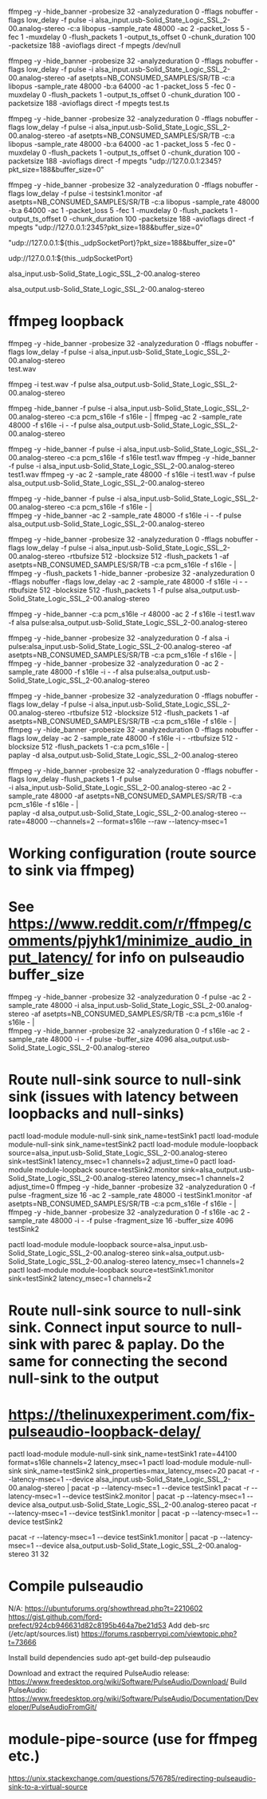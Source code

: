 ffmpeg -y -hide_banner -probesize 32 -analyzeduration 0 -fflags nobuffer -flags low_delay -f pulse -i alsa_input.usb-Solid_State_Logic_SSL_2-00.analog-stereo -c:a libopus -sample_rate 48000 -ac 2 -packet_loss 5 -fec 1 -muxdelay 0 -flush_packets 1 -output_ts_offset 0 -chunk_duration 100 -packetsize 188 -avioflags direct -f mpegts /dev/null


ffmpeg -y -hide_banner -probesize 32 -analyzeduration 0 -fflags nobuffer -flags low_delay -f pulse -i alsa_input.usb-Solid_State_Logic_SSL_2-00.analog-stereo -af asetpts=NB_CONSUMED_SAMPLES/SR/TB -c:a libopus -sample_rate 48000 -b:a 64000 -ac 1 -packet_loss 5 -fec 0 -muxdelay 0 -flush_packets 1 -output_ts_offset 0 -chunk_duration 100 -packetsize 188 -avioflags direct -f mpegts test.ts




ffmpeg -y -hide_banner -probesize 32 -analyzeduration 0 -fflags nobuffer -flags low_delay -f pulse -i alsa_input.usb-Solid_State_Logic_SSL_2-00.analog-stereo -af asetpts=NB_CONSUMED_SAMPLES/SR/TB -c:a libopus -sample_rate 48000 -b:a 64000 -ac 1 -packet_loss 5 -fec 0 -muxdelay 0 -flush_packets 1 -output_ts_offset 0 -chunk_duration 100 -packetsize 188 -avioflags direct -f mpegts "udp://127.0.0.1:2345?pkt_size=188&buffer_size=0"

ffmpeg -y -hide_banner -probesize 32 -analyzeduration 0 -fflags nobuffer -flags low_delay -f pulse -i testsink1.monitor -af asetpts=NB_CONSUMED_SAMPLES/SR/TB -c:a libopus -sample_rate 48000 -b:a 64000 -ac 1 -packet_loss 5 -fec 1 -muxdelay 0 -flush_packets 1 -output_ts_offset 0 -chunk_duration 100 -packetsize 188 -avioflags direct -f mpegts "udp://127.0.0.1:2345?pkt_size=188&buffer_size=0"

"udp://127.0.0.1:${this._udpSocketPort}?pkt_size=188&buffer_size=0"

udp://127.0.0.1:${this._udpSocketPort}

alsa_input.usb-Solid_State_Logic_SSL_2-00.analog-stereo

alsa_output.usb-Solid_State_Logic_SSL_2-00.analog-stereo

# ffmpeg loopback
ffmpeg -y -hide_banner -probesize 32 -analyzeduration 0 -fflags nobuffer -flags low_delay -f pulse -i alsa_input.usb-Solid_State_Logic_SSL_2-00.analog-stereo \
test.wav

ffmpeg -i test.wav -f pulse alsa_output.usb-Solid_State_Logic_SSL_2-00.analog-stereo

ffmpeg -hide_banner -f pulse -i alsa_input.usb-Solid_State_Logic_SSL_2-00.analog-stereo -c:a pcm_s16le -f s16le - | ffmpeg -ac 2 -sample_rate 48000 -f s16le -i - -f pulse alsa_output.usb-Solid_State_Logic_SSL_2-00.analog-stereo

ffmpeg -y -hide_banner -f pulse -i alsa_input.usb-Solid_State_Logic_SSL_2-00.analog-stereo -c:a pcm_s16le -f s16le test1.wav
ffmpeg -y -hide_banner -f pulse -i alsa_input.usb-Solid_State_Logic_SSL_2-00.analog-stereo test1.wav
ffmpeg -y -ac 2 -sample_rate 48000 -f s16le -i test1.wav -f pulse alsa_output.usb-Solid_State_Logic_SSL_2-00.analog-stereo

ffmpeg -y -hide_banner -f pulse -i alsa_input.usb-Solid_State_Logic_SSL_2-00.analog-stereo -c:a pcm_s16le -f s16le - | \
ffmpeg -y -hide_banner -ac 2 -sample_rate 48000 -f s16le -i - -f pulse alsa_output.usb-Solid_State_Logic_SSL_2-00.analog-stereo

ffmpeg -y -hide_banner -probesize 32 -analyzeduration 0 -fflags nobuffer -flags low_delay -f pulse -i alsa_input.usb-Solid_State_Logic_SSL_2-00.analog-stereo -rtbufsize 512 -blocksize 512 -flush_packets 1 -af asetpts=NB_CONSUMED_SAMPLES/SR/TB  -c:a pcm_s16le -f s16le - | \
ffmpeg -y -flush_packets 1 -hide_banner -probesize 32 -analyzeduration 0 -fflags nobuffer -flags low_delay -ac 2 -sample_rate 48000 -f s16le -i - -rtbufsize 512 -blocksize 512 -flush_packets 1 -f pulse alsa_output.usb-Solid_State_Logic_SSL_2-00.analog-stereo

ffmpeg -y -hide_banner -c:a pcm_s16le -r 48000 -ac 2 -f s16le -i test1.wav -f alsa pulse:alsa_output.usb-Solid_State_Logic_SSL_2-00.analog-stereo

ffmpeg -y -hide_banner -probesize 32 -analyzeduration 0 -f alsa -i pulse:alsa_input.usb-Solid_State_Logic_SSL_2-00.analog-stereo -af asetpts=NB_CONSUMED_SAMPLES/SR/TB -c:a pcm_s16le -f s16le - | \
ffmpeg -y -hide_banner -probesize 32 -analyzeduration 0 -ac 2 -sample_rate 48000 -f s16le -i - -f alsa pulse:alsa_output.usb-Solid_State_Logic_SSL_2-00.analog-stereo

ffmpeg -y -hide_banner -probesize 32 -analyzeduration 0 -fflags nobuffer -flags low_delay -f pulse -i alsa_input.usb-Solid_State_Logic_SSL_2-00.analog-stereo -rtbufsize 512 -blocksize 512 -flush_packets 1 -af asetpts=NB_CONSUMED_SAMPLES/SR/TB  -c:a pcm_s16le -f s16le - | \
ffmpeg -y -hide_banner -probesize 32 -analyzeduration 0 -fflags nobuffer -flags low_delay -ac 2 -sample_rate 48000 -f s16le -i - -rtbufsize 512 -blocksize 512 -flush_packets 1 -c:a pcm_s16le - | \
paplay -d alsa_output.usb-Solid_State_Logic_SSL_2-00.analog-stereo


ffmpeg -y -hide_banner -probesize 32 -analyzeduration 0 -fflags nobuffer -flags low_delay -flush_packets 1 -f pulse \
-i alsa_input.usb-Solid_State_Logic_SSL_2-00.analog-stereo -ac 2 -sample_rate 48000 -af asetpts=NB_CONSUMED_SAMPLES/SR/TB -c:a pcm_s16le -f s16le - | \
paplay -d alsa_output.usb-Solid_State_Logic_SSL_2-00.analog-stereo --rate=48000 --channels=2 --format=s16le --raw --latency-msec=1


# Working configuration (route source to sink via ffmpeg)
# See https://www.reddit.com/r/ffmpeg/comments/pjyhk1/minimize_audio_input_latency/ for info on pulseaudio buffer_size
ffmpeg -y -hide_banner -probesize 32 -analyzeduration 0 -f pulse -ac 2 -sample_rate 48000 -i alsa_input.usb-Solid_State_Logic_SSL_2-00.analog-stereo -af asetpts=NB_CONSUMED_SAMPLES/SR/TB -c:a pcm_s16le -f s16le - | \
ffmpeg -y -hide_banner -probesize 32 -analyzeduration 0 -f s16le -ac 2 -sample_rate 48000 -i - -f pulse -buffer_size 4096 alsa_output.usb-Solid_State_Logic_SSL_2-00.analog-stereo

# Route null-sink source to null-sink sink (issues with latency between loopbacks and null-sinks)
pactl load-module module-null-sink sink_name=testSink1
pactl load-module module-null-sink sink_name=testSink2
pactl load-module module-loopback source=alsa_input.usb-Solid_State_Logic_SSL_2-00.analog-stereo sink=testSink1 latency_msec=1 channels=2 adjust_time=0
pactl load-module module-loopback source=testSink2.monitor sink=alsa_output.usb-Solid_State_Logic_SSL_2-00.analog-stereo latency_msec=1 channels=2 adjust_time=0
ffmpeg -y -hide_banner -probesize 32 -analyzeduration 0 -f pulse -fragment_size 16 -ac 2 -sample_rate 48000 -i testSink1.monitor -af asetpts=NB_CONSUMED_SAMPLES/SR/TB -c:a pcm_s16le -f s16le - | \
ffmpeg -y -hide_banner -probesize 32 -analyzeduration 0 -f s16le -ac 2 -sample_rate 48000 -i - -f pulse -fragment_size 16 -buffer_size 4096 testSink2


pactl load-module module-loopback source=alsa_input.usb-Solid_State_Logic_SSL_2-00.analog-stereo sink=alsa_output.usb-Solid_State_Logic_SSL_2-00.analog-stereo latency_msec=1 channels=2
pactl load-module module-loopback source=testSink1.monitor sink=testSink2 latency_msec=1 channels=2

# Route null-sink source to null-sink sink. Connect input source to null-sink with parec & paplay. Do the same for connecting the second null-sink to the output
# https://thelinuxexperiment.com/fix-pulseaudio-loopback-delay/
pactl load-module module-null-sink sink_name=testSink1 rate=44100 format=s16le channels=2 latency_msec=1
pactl load-module module-null-sink sink_name=testSink2 sink_properties=max_latency_msec=20
pacat -r --latency-msec=1 --device alsa_input.usb-Solid_State_Logic_SSL_2-00.analog-stereo | pacat -p --latency-msec=1 --device testSink1
pacat -r --latency-msec=1 --device testSink2.monitor | pacat -p --latency-msec=1 --device alsa_output.usb-Solid_State_Logic_SSL_2-00.analog-stereo
pacat -r --latency-msec=1 --device testSink1.monitor | pacat -p --latency-msec=1 --device testSink2

pacat -r --latency-msec=1 --device testSink1.monitor | pacat -p --latency-msec=1 --device alsa_output.usb-Solid_State_Logic_SSL_2-00.analog-stereo
31
32


# Compile pulseaudio
N/A: https://ubuntuforums.org/showthread.php?t=2210602
https://gist.github.com/ford-prefect/924cb946631d82c8195b464a7be21d53
Add deb-src (/etc/apt/sources.list) https://forums.raspberrypi.com/viewtopic.php?t=73666

Install build dependencies
sudo apt-get build-dep pulseaudio

Download and extract the required PulseAudio release: https://www.freedesktop.org/wiki/Software/PulseAudio/Download/
Build PulseAudio: https://www.freedesktop.org/wiki/Software/PulseAudio/Documentation/Developer/PulseAudioFromGit/


# module-pipe-source (use for ffmpeg etc.)
https://unix.stackexchange.com/questions/576785/redirecting-pulseaudio-sink-to-a-virtual-source